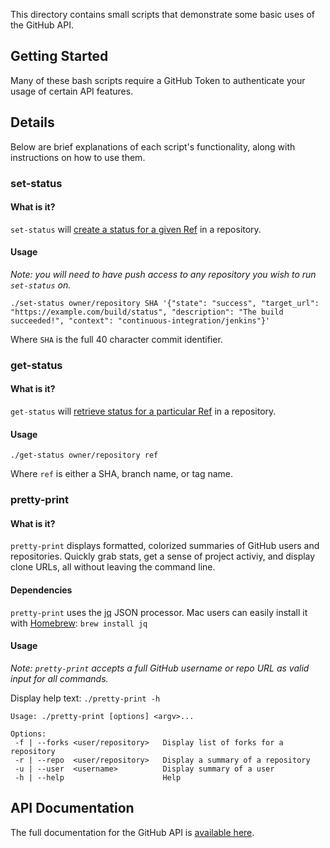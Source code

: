 This directory contains small scripts that demonstrate some basic uses of the GitHub API.

## Getting Started
Many of these bash scripts require a GitHub Token to authenticate your usage of certain API features. 

## Details
Below are brief explanations of each script's functionality, along with instructions on how to use them.

### set-status 

#### What is it?
`set-status` will [create a status for a given Ref](https://developer.github.com/v3/repos/statuses/#create-a-status) in a repository.

#### Usage
*Note: you will need to have push access to any repository you wish to run `set-status` on.*

```
./set-status owner/repository SHA '{"state": "success", "target_url": "https://example.com/build/status", "description": "The build succeeded!", "context": "continuous-integration/jenkins"}'
```
Where `SHA` is the full 40 character commit identifier.

### get-status

#### What is it?
`get-status` will [retrieve status for a particular Ref](https://developer.github.com/v3/repos/statuses/#get-the-combined-status-for-a-specific-ref) in a repository.

#### Usage
```
./get-status owner/repository ref
```
Where `ref` is either a SHA, branch name, or tag name.

### pretty-print

#### What is it?
`pretty-print` displays formatted, colorized summaries of GitHub users and repositories. Quickly grab stats, get a sense of project activiy, and display clone URLs, all without leaving the command line.

#### Dependencies
`pretty-print` uses the [jq](http://stedolan.github.io/jq/) JSON processor. Mac users can easily install it with [Homebrew](http://brew.sh): ` brew install jq `

#### Usage
*Note: `pretty-print` accepts a full GitHub username or repo URL as valid input for all commands.*

Display help text: 
`./pretty-print -h`

```
Usage: ./pretty-print [options] <argv>...

Options:
 -f | --forks <user/repository>   Display list of forks for a  repository
 -r | --repo  <user/repository>   Display a summary of a repository
 -u | --user  <username>          Display summary of a user
 -h | --help                      Help
 ```


## API Documentation
The full documentation for the GitHub API is [available here](http://developer.github.com).
